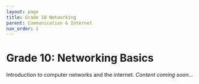 ```yaml
---
layout: page
title: Grade 10 Networking
parent: Communication & Internet
nav_order: 1
---
```


# Grade 10: Networking Basics

Introduction to computer networks and the internet.
*Content coming soon...*
